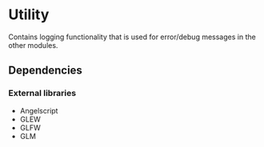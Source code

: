 # Utility

Contains logging functionality that is used for error/debug messages in the other modules.

## Dependencies
### External libraries
- Angelscript
- GLEW
- GLFW
- GLM
